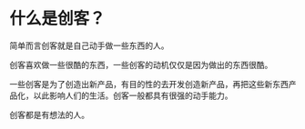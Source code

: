 # 什么是创客？

简单而言创客就是自己动手做一些东西的人。

创客喜欢做一些很酷的东西，一些创客的动机仅仅是因为做出的东西很酷。

一些创客是为了创造出新产品，有目的性的去开发创造新产品，再把这些新东西产品化，以此影响人们的生活。创客一般都具有很强的动手能力。

创客都是有想法的人。